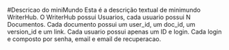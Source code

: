 #Descricao do miniMundo
Esta é a descrição textual de minimundo WriterHub.
O WriterHub possui Usuarios, cada usuario possui N Documentos.
Cada documento possui um user_id, um doc_id, um version_id e um link.
Cada usuario possui apenas um ID e login.
Cada login e composto por senha, email e email de recuperacao.
